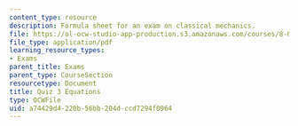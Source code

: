 ```yaml
---
content_type: resource
description: Formula sheet for an exam on classical mechanics.
file: https://ol-ocw-studio-app-production.s3.amazonaws.com/courses/8-012-physics-i-classical-mechanics-fall-2008/a74429d4220b56bb204dccd7294f0964_e3equations.pdf
file_type: application/pdf
learning_resource_types:
- Exams
parent_title: Exams
parent_type: CourseSection
resourcetype: Document
title: Quiz 3 Equations
type: OCWFile
uid: a74429d4-220b-56bb-204d-ccd7294f0964
---
```

